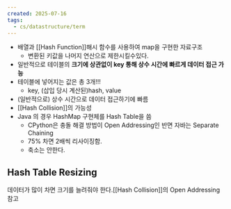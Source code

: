 ```yaml
---
created: 2025-07-16
tags:
  - cs/datastructure/term
---
```

- 배열과 [[Hash Function]]해시 함수를 사용하여 map을 구현한 자료구조
	- 변환된 키값을 나머지 연산으로 제한시킬수있다.
- 일반적으로 테이블의 **크기에 상관없이 key 통해 상수 시간에 빠르게 데이터 접근 가능**
- 테이블에 넣어지는 값은 총 3개!!!
	- key, (삽입 당시 계산된)hash, value
- (일반적으로) 상수 시간으로 데이터 접근하기에 빠름
- [[Hash Collision]]의 가능성
- Java 의 경우 HashMap 구현체를 Hash Table을 씀
	- CPython은 충돌 해결 방법이 Open Addressing인 반면 자바는 Separate Chaining
	- 75% 차면 2배씩 리사이징함.
	- 축소는 안한다.

## Hash Table Resizing
데이터가 많이 차면 크기를 늘려줘야 한다.[[Hash Collision]]의 Open Addressing 참고